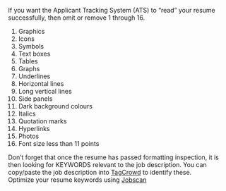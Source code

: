 

If you want the Applicant Tracking System (ATS) to “read” your resume successfully, then omit or remove 1 through 16.  
1. Graphics
2. Icons
3. Symbols
4. Text boxes
5. Tables
6. Graphs
7. Underlines
8. Horizontal lines
9. Long vertical lines
10. Side panels
11. Dark background colours
12. Italics
13. Quotation marks
14. Hyperlinks
15. Photos
16. Font size less than 11 points

Don’t forget that once the resume has passed formatting inspection, it is then looking for KEYWORDS relevant to the job description. You can copy/paste the job description into [TagCrowd](https://tagcrowd.com/) to identify these.  
Optimize your resume keywords using [Jobscan](https://www.jobscan.co/)  
